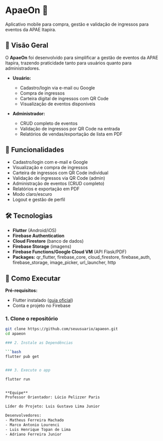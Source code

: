 # ApaeOn 🎫

Aplicativo mobile para compra, gestão e validação de ingressos para eventos da APAE Itapira.

## 📱 Visão Geral

O **ApaeOn** foi desenvolvido para simplificar a gestão de eventos da APAE Itapira, trazendo praticidade tanto para usuários quanto para administradores.

- **Usuário:**  
  - Cadastro/login via e-mail ou Google
  - Compra de ingressos
  - Carteira digital de ingressos com QR Code
  - Visualização de eventos disponíveis

- **Administrador:**  
  - CRUD completo de eventos
  - Validação de ingressos por QR Code na entrada
  - Relatórios de vendas/exportação de lista em PDF

## 🚀 Funcionalidades

- Cadastro/login com e-mail e Google
- Visualização e compra de ingressos
- Carteira de ingressos com QR Code individual
- Validação de ingressos via QR Code (admin)
- Administração de eventos (CRUD completo)
- Relatórios e exportação em PDF
- Modo claro/escuro
- Logout e gestão de perfil

## 🛠️ Tecnologias

- **Flutter** (Android/iOS)
- **Firebase Authentication**
- **Cloud Firestore** (banco de dados)
- **Firebase Storage** (imagens)
- **Firebase Functions/Google Cloud VM** (API Flask/PDF)
- **Packages:** qr_flutter, firebase_core, cloud_firestore, firebase_auth, firebase_storage, image_picker, url_launcher, http

## 📲 Como Executar

**Pré-requisitos:**  
- Flutter instalado ([guia oficial](https://docs.flutter.dev/get-started/install))
- Conta e projeto no Firebase

### 1. Clone o repositório

```bash
git clone https://github.com/seuusuario/apaeon.git
cd apaeon

### 2. Instale as Dependências

```bash
flutter pub get


### 3. Execute o app

flutter run


**Equipe**
Professor Orientador: Lúcio Pelizzer Paris

Líder do Projeto: Luis Gustavo Lima Junior

Desenvolvedores: 
- Matheus Ferreira Machado
- Marco Antonio Lourenci 
- Luis Henrique Topan de Lima 
- Adriano Ferreira Junior